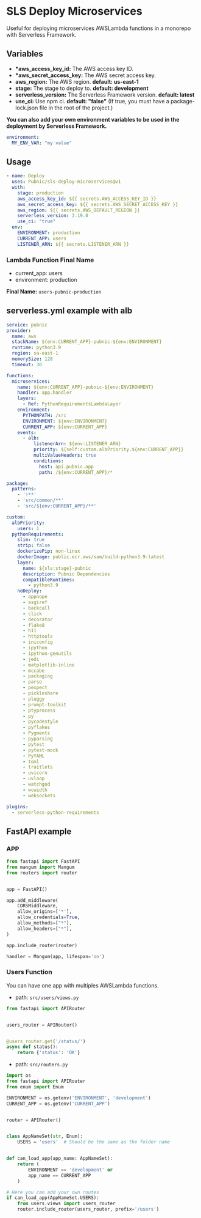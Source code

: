 # SLS Deploy Microservices

Useful for deploying microservices AWSLambda functions in a monorepo with Serverless Framework.

## Variables

- **\*aws_access_key_id:** The AWS access key ID.
- **\*aws_secret_access_key:** The AWS secret access key.
- **aws_region:** The AWS region. **default: us-east-1**
- **stage:** The stage to deploy to. **default: development**
- **serverless_version:** The Serverless Framework version. **default: latest**
- **use_ci:** Use npm ci. **default: "false"** (If true, you must have a package-lock.json file in the root of the project.)


**You can also add your own environment variables to be used in the deployment by Serverless Framework.**
```yml
environment:
  MY_ENV_VAR: "my value"
```

## Usage

```yml
- name: Deploy
  uses: Pubnic/sls-deploy-microservices@v1
  with:
    stage: production
    aws_access_key_id: ${{ secrets.AWS_ACCESS_KEY_ID }}
    aws_secret_access_key: ${{ secrets.AWS_SECRET_ACCESS_KEY }}
    aws_region: ${{ secrets.AWS_DEFAULT_REGION }}
    serverless_version: 3.19.0
    use_ci: "true"
  env:
    ENVIRONMENT: production
    CURRENT_APP: users
    LISTENER_ARN: ${{ secrets.LISTENER_ARN }}
```

### Lambda Function Final Name
- current_app: users
- environment: production


**Final Name:** `users-pubnic-production`

## serverless.yml example with alb
```yml
service: pubnic
provider:
  name: aws
  stackName: ${env:CURRENT_APP}-pubnic-${env:ENVIRONMENT}
  runtime: python3.9
  region: sa-east-1
  memorySize: 128
  timeout: 30

functions:
  microservices:
    name: ${env:CURRENT_APP}-pubnic-${env:ENVIRONMENT}
    handler: app.handler
    layers:
      - Ref: PythonRequirementsLambdaLayer
    environment:
      PYTHONPATH: /src
      ENVIRONMENT: ${env:ENVIRONMENT}
      CURRENT_APP: ${env:CURRENT_APP}
    events:
      - alb:
          listenerArn: ${env:LISTENER_ARN}
          priority: ${self:custom.albPriority.${env:CURRENT_APP}}
          multiValueHeaders: true
          conditions:
            host: api.pubnic.app
            path: /${env:CURRENT_APP}/*

package:
  patterns:
    - '!**'
    - 'src/common/**'
    - 'src/${env:CURRENT_APP}/**'

custom:
  albPriority:
    users: 1
  pythonRequirements:
    slim: true
    strip: false
    dockerizePip: non-linux
    dockerImage: public.ecr.aws/sam/build-python3.9:latest
    layer:
      name: ${sls:stage}-pubnic
      description: Pubnic Dependencies
      compatibleRuntimes:
        - python3.9
    noDeploy:
      - appnope
      - asgiref
      - backcall
      - click
      - decorator
      - flake8
      - h11
      - httptools
      - iniconfig
      - ipython
      - ipython-genutils
      - jedi
      - matplotlib-inline
      - mccabe
      - packaging
      - parso
      - pexpect
      - pickleshare
      - pluggy
      - prompt-toolkit
      - ptyprocess
      - py
      - pycodestyle
      - pyflakes
      - Pygments
      - pyparsing
      - pytest
      - pytest-mock
      - PyYAML
      - toml
      - traitlets
      - uvicorn
      - uvloop
      - watchgod
      - wcwidth
      - websockets

plugins:
  - serverless-python-requirements
```

## FastAPI example

### APP
```python
from fastapi import FastAPI
from mangum import Mangum
from routers import router


app = FastAPI()

app.add_middleware(
    CORSMiddleware,
    allow_origins=['*'],
    allow_credentials=True,
    allow_methods=["*"],
    allow_headers=["*"],
)

app.include_router(router)

handler = Mangum(app, lifespan='on')
```

### Users Function

You can have one app with multiples AWSLambda functions.

- path: `src/users/views.py`

```python
from fastapi import APIRouter


users_router = APIRouter()


@users_router.get('/status/')
async def status():
    return {'status': 'OK'}
```

- path: `src/routers.py`

```python
import os
from fastapi import APIRouter
from enum import Enum

ENVIRONMENT = os.getenv('ENVIRONMENT', 'development')
CURRENT_APP = os.getenv('CURRENT_APP')


router = APIRouter()


class AppNameSet(str, Enum):
    USERS = 'users'  # Should be the same as the folder name


def can_load_app(app_name: AppNameSet):
    return (
        ENVIRONMENT == 'development' or
        app_name == CURRENT_APP
    )

# Here you can add your own routes
if can_load_app(AppNameSet.USERS):
    from users.views import users_router
    router.include_router(users_router, prefix='/users')
```
